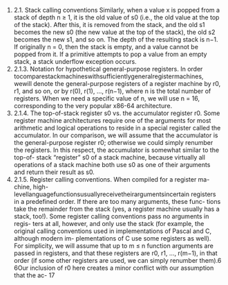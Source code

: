 1. 2.1. Stack calling conventions
Similarly, when a value x is popped from a stack of depth n ≥ 1, it is the
old value of s0 (i.e., the old value at the top of the stack). After this, it is
removed from the stack, and the old s1 becomes the new s0 (the new value
at the top of the stack), the old s2 becomes the new s1, and so on. The
depth of the resulting stack is n−1.
If originally n = 0, then the stack is empty, and a value cannot be popped
from it. If a primitive attempts to pop a value from an empty stack, a stack
underflow exception occurs.
1. 2.1.3. Notation for hypothetical general-purpose registers. In order
tocomparestackmachineswithsufficientlygeneralregistermachines, wewill
denote the general-purpose registers of a register machine by r0, r1, and so
on, or by r(0), r(1), ..., r(n−1), where n is the total number of registers.
When we need a specific value of n, we will use n = 16, corresponding to the
very popular x86-64 architecture.
1. 2.1.4. The top-of-stack register s0 vs. the accumulator register r0.
Some register machine architectures require one of the arguments for most
arithmetic and logical operations to reside in a special register called the
accumulator. In our comparison, we will assume that the accumulator is
the general-purpose register r0; otherwise we could simply renumber the
registers. In this respect, the accumulator is somewhat similar to the top-of-
stack “register” s0 of a stack machine, because virtually all operations of a
stack machine both use s0 as one of their arguments and return their result
as s0.
1. 2.1.5. Register calling conventions. When compiled for a register ma-
chine, high-levellanguagefunctionsusuallyreceivetheirargumentsincertain
registers in a predefined order. If there are too many arguments, these func-
tions take the remainder from the stack (yes, a register machine usually has
a stack, too!). Some register calling conventions pass no arguments in regis-
ters at all, however, and only use the stack (for example, the original calling
conventions used in implementations of Pascal and C, although modern im-
plementations of C use some registers as well).
For simplicity, we will assume that up to m ≤ n function arguments are
passed in registers, and that these registers are r0, r1, ..., r(m−1), in that
order (if some other registers are used, we can simply renumber them).6
6Our inclusion of r0 here creates a minor conflict with our assumption that the ac-
17

